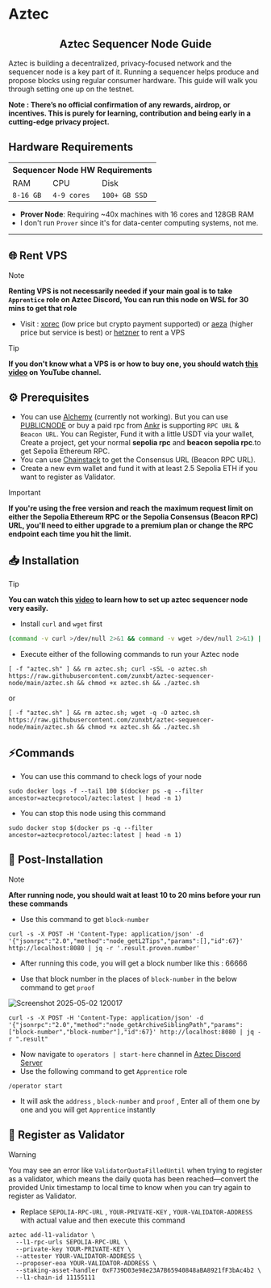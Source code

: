 # Aztec
<h2 align=center>Aztec Sequencer Node Guide</h2>

Aztec is building a decentralized, privacy-focused network and the sequencer node is a key part of it. Running a sequencer helps produce and propose blocks using regular consumer hardware. This guide will walk you through setting one up on the testnet.

**Note : There’s no official confirmation of any rewards, airdrop, or incentives. This is purely for learning, contribution and being early in a cutting-edge privacy project.**

## Hardware Requirements
<table>
  <tr>
    <th colspan="3"> Sequencer Node HW Requirements </th>
  </tr>
  <tr>
    <td>RAM</td>
    <td>CPU</td>
    <td>Disk</td>
  </tr>
  <tr>
    <td><code>8-16 GB</code></td>
    <td><code>4-9 cores</code></td>
    <td><code>100+ GB SSD</code></td>
  </tr>
</table>

* **Prover Node**: Requiring ~40x machines with 16 cores and 128GB RAM
* I don't run `Prover` since it's for data-center computing systems, not me.

---

## 🌐 Rent VPS
> [!Note]
> **Renting VPS is not necessarily needed if your main goal is to take `Apprentice` role on Aztec Discord, You can run this node on WSL for 30 mins to get that role**
- Visit : [xorec](https://my.xorek.cloud/) (low price but crypto payment supported) or [aeza](https://aeza.net/?ref=674570) (higher price but service is best) or [hetzner](https://www.hetzner.com/cloud) to rent a VPS
> [!Tip]
> **If you don't know what a VPS is or how to buy one, you should watch [this video](https://youtu.be/vNBlRMnHggA?si=G1huqYU3ylCGoTQE) on YouTube channel.**

## ⚙️ Prerequisites
- You can use [Alchemy](https://dashboard.alchemy.com/apps) (currently not working). But you can use [PUBLICNODE](https://ethereum-sepolia.publicnode.com/) or buy a paid rpc from [Ankr](https://www.ankr.com/rpc/?utm_referral=4sDj6VZNaf) is supporting `RPC URL` & `Beacon URL`. You can Register, Fund it with a little USDT via your wallet, Create a project, get your normal **sepolia rpc** and **beacon sepolia rpc**.to get Sepolia Ethereum RPC.
- You can use [Chainstack](https://chainstack.com/global-nodes) to get the Consensus URL (Beacon RPC URL).
- Create a new evm wallet and fund it with at least 2.5 Sepolia ETH if you want to register as Validator.

> [!IMPORTANT]
> **If you're using the free version and reach the maximum request limit on either the Sepolia Ethereum RPC or the Sepolia Consensus (Beacon RPC) URL, you'll need to either upgrade to a premium plan or change the RPC endpoint each time you hit the limit.**

## 📥 Installation
> [!Tip]
> **You can watch this [video](https://youtu.be/2mBIRmMPSEM?si=TG5MRwQyZ5XqcfLI) to learn how to set up aztec sequencer node very easily.**

- Install `curl` and `wget` first
```bash
(command -v curl >/dev/null 2>&1 && command -v wget >/dev/null 2>&1) || sudo apt-get update; command -v curl >/dev/null 2>&1 || sudo apt-get install -y curl; command -v wget >/dev/null 2>&1 || sudo apt-get install -y wget
```
- Execute either of the following commands to run your Aztec node

```
[ -f "aztec.sh" ] && rm aztec.sh; curl -sSL -o aztec.sh https://raw.githubusercontent.com/zunxbt/aztec-sequencer-node/main/aztec.sh && chmod +x aztec.sh && ./aztec.sh
```
or
```
[ -f "aztec.sh" ] && rm aztec.sh; wget -q -O aztec.sh https://raw.githubusercontent.com/zunxbt/aztec-sequencer-node/main/aztec.sh && chmod +x aztec.sh && ./aztec.sh
```
## ⚡Commands
- You can use this command to check logs of your node
```
sudo docker logs -f --tail 100 $(docker ps -q --filter ancestor=aztecprotocol/aztec:latest | head -n 1)
```
- You can stop this node using this command
```
sudo docker stop $(docker ps -q --filter ancestor=aztecprotocol/aztec:latest | head -n 1)
```
## 🧩 Post-Installation
> [!Note]
> **After running node, you should wait at least 10 to 20 mins before your run these commands**

- Use this command to get `block-number`
```
curl -s -X POST -H 'Content-Type: application/json' -d '{"jsonrpc":"2.0","method":"node_getL2Tips","params":[],"id":67}' http://localhost:8080 | jq -r '.result.proven.number'
```
- After running this code, you will get a block number like this : 66666

- Use that block number in the places of `block-number` in the below command to get `proof`
    
![Screenshot 2025-05-02 120017](https://github.com/user-attachments/assets/ed5ba08e-a1a9-48bc-8518-b23211ac7588)

```
curl -s -X POST -H 'Content-Type: application/json' -d '{"jsonrpc":"2.0","method":"node_getArchiveSiblingPath","params":["block-number","block-number"],"id":67}' http://localhost:8080 | jq -r ".result"
```

- Now navigate to `operators | start-here` channel in [Aztec Discord Server](https://discord.com/invite/aztec)
- Use the following command to get `Apprentice` role
```
/operator start
```
- It will ask the `address` , `block-number` and `proof` , Enter all of them one by one and you will get `Apprentice` instantly

## 🚀 Register as Validator
>[!WARNING]
>You may see an error like `ValidatorQuotaFilledUntil` when trying to register as a validator, which means the daily quota has been reached—convert the provided Unix timestamp to local time to know when you can try again to register as Validator.

- Replace `SEPOLIA-RPC-URL` , `YOUR-PRIVATE-KEY` , `YOUR-VALIDATOR-ADDRESS` with actual value and then execute this command
```
aztec add-l1-validator \
  --l1-rpc-urls SEPOLIA-RPC-URL \
  --private-key YOUR-PRIVATE-KEY \
  --attester YOUR-VALIDATOR-ADDRESS \
  --proposer-eoa YOUR-VALIDATOR-ADDRESS \
  --staking-asset-handler 0xF739D03e98e23A7B65940848aBA8921fF3bAc4b2 \
  --l1-chain-id 11155111
```
